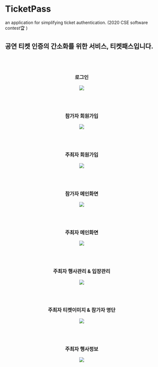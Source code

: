 
# TicketPass
an application for simplifying ticket authentication. (2020 CSE software contest🏆 )

## 공연 티켓 인증의 간소화를 위한 서비스, 티켓패스입니다.

<br>
<br>
  <h3 align = "center"> 로그인 </h3>
  
  
  <p align="center">
	<img src="https://user-images.githubusercontent.com/65906458/114911666-2fbb9580-9e5a-11eb-8737-6bd8db2a57fb.png" />
</p>
<br>
<br>

 <h3 align = "center"> 참가자 회원가입 </h3>
  
  
  <p align="center">
	<img src="https://user-images.githubusercontent.com/65906458/114912622-2ed73380-9e5b-11eb-8b03-b6c3148f94eb.png" />
</p>
<br>
<br>


 <h3 align = "center"> 주최자 회원가입 </h3>
  
  
  <p align="center">
	<img src="https://user-images.githubusercontent.com/65906458/114912715-4adad500-9e5b-11eb-853d-3427e8ef5e81.png" />
</p>
<br>
<br>

 <h3 align = "center"> 참가자 메인화면 </h3>
  
  
  <p align="center">
	<img src="https://user-images.githubusercontent.com/65906458/114912902-837aae80-9e5b-11eb-9c9a-beb5766ea5fc.png" />
</p>
<br>
<br>
<h3 align = "center"> 주최자 메인화면 </h3>
  
  
  <p align="center">
	<img src="https://user-images.githubusercontent.com/65906458/114913013-a4430400-9e5b-11eb-9c08-515665c570e8.png" />
</p>
<br>
<br>
<h3 align = "center"> 주최자 행사관리 & 입장관리 </h3>
  
  
  <p align="center">
	<img src="https://user-images.githubusercontent.com/65906458/114913149-d2c0df00-9e5b-11eb-9711-74d03e00df63.png" />
</p>
<br>
<br>
<h3 align = "center"> 주최자 티켓이미지 & 참가자 명단 </h3>
  
  
  <p align="center">
	<img src="https://user-images.githubusercontent.com/65906458/114913266-f84de880-9e5b-11eb-9fe6-1041c05f9e73.png" />
</p>
<br>
<br>
<h3 align = "center"> 주최자 행사정보 </h3>
  
  
  <p align="center">
	<img src="https://user-images.githubusercontent.com/65906458/114913387-19aed480-9e5c-11eb-9f25-00a898dcea4c.png" />
</p>
<br>
<br>


